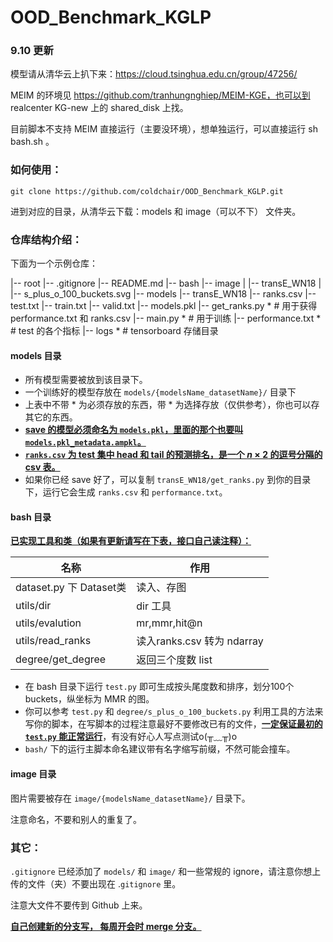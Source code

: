 # OOD_Benchmark_KGLP

### 9.10 更新

模型请从清华云上扒下来：https://cloud.tsinghua.edu.cn/group/47256/

MEIM 的环境见 https://github.com/tranhungnghiep/MEIM-KGE，也可以到 realcenter KG-new 上的 shared_disk 上找。

目前脚本不支持 MEIM 直接运行（主要没环境），想单独运行，可以直接运行 sh bash.sh 。


### 如何使用：

```
git clone https://github.com/coldchair/OOD_Benchmark_KGLP.git
```

进到对应的目录，从清华云下载：models 和 image（可以不下） 文件夹。

### 仓库结构介绍：

下面为一个示例仓库：

|-- root
    |-- .gitignore
    |-- README.md
    |-- bash
    |-- image
    |   |-- transE_WN18
    |       |-- s_plus_o_100_buckets.svg
    |-- models
        |-- transE_WN18
            |-- ranks.csv
            |-- test.txt
            |-- train.txt
            |-- valid.txt
            |-- models.pkl
            |-- get_ranks.py * # 用于获得performance.txt 和 ranks.csv
            |-- main.py * # 用于训练
            |-- performance.txt * # test 的各个指标
            |-- logs * # tensorboard 存储目录


####  models 目录

- 所有模型需要被放到该目录下。
- 一个训练好的模型存放在 `models/{modelsName_datasetName}/` 目录下
- 上表中不带 * 为必须存放的东西，带 * 为选择存放（仅供参考），你也可以存其它的东西。
- **<u>save 的模型必须命名为 `models.pkl`，里面的那个也要叫 `models.pkl_metadata.ampkl`。</u>**
- **<u>`ranks.csv` 为 test 集中 head 和 tail 的预测排名，是一个 $n \times 2$  的逗号分隔的 csv 表。</u>**
- 如果你已经 save 好了，可以复制 `transE_WN18/get_ranks.py` 到你的目录下，运行它会生成  `ranks.csv` 和 `performance.txt`。

#### bash 目录

**<u>已实现工具和类（如果有更新请写在下表，接口自己读注释）：</u>**

| 名称                    | 作用                       |
| ----------------------- | -------------------------- |
| dataset.py 下 Dataset类 | 读入、存图                 |
| utils/dir               | dir 工具                   |
| utils/evalution         | mr,mmr,hit@n               |
| utils/read_ranks        | 读入ranks.csv 转为 ndarray |
| degree/get_degree       | 返回三个度数 list          |

- 在 bash 目录下运行 `test.py` 即可生成按头尾度数和排序，划分100个 buckets，纵坐标为 MMR 的图。
- 你可以参考 `test.py` 和 `degree/s_plus_o_100_buckets.py` 利用工具的方法来写你的脚本，在写脚本的过程注意最好不要修改已有的文件，**<u>一定保证最初的 `test.py` 能正常运行</u>**，有没有好心人写点测试o(╥﹏╥)o
- `bash/` 下的运行主脚本命名建议带有名字缩写前缀，不然可能会撞车。

#### image 目录

图片需要被存在 `image/{modelsName_datasetName}/` 目录下。

注意命名，不要和别人的重复了。

### 其它：

`.gitignore` 已经添加了 `models/` 和 `image/` 和一些常规的 ignore，请注意你想上传的文件（夹）不要出现在 .`gitignore` 里。

注意大文件不要传到 Github 上来。

**<u>自己创建新的分支写， 每周开会时 merge 分支。</u>**
